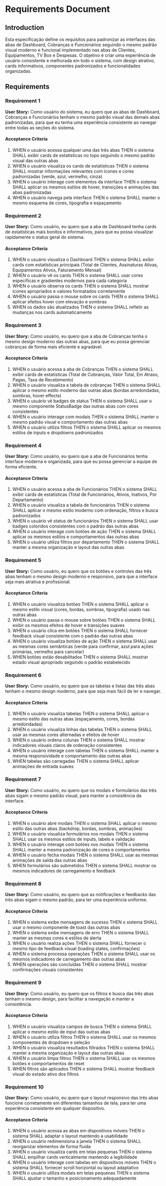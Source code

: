 # Requirements Document

## Introduction

Esta especificação define os requisitos para padronizar as interfaces das abas de Dashboard, Cobranças e Funcionários seguindo o mesmo padrão visual moderno e funcional implementado nas abas de Clientes, Equipamentos, TV Box e Despesas. O objetivo é criar uma experiência de usuário consistente e melhorada em todo o sistema, com design atrativo, cards informativos, componentes padronizados e funcionalidades organizadas.

## Requirements

### Requirement 1

**User Story:** Como usuário do sistema, eu quero que as abas de Dashboard, Cobranças e Funcionários tenham o mesmo padrão visual das demais abas padronizadas, para que eu tenha uma experiência consistente ao navegar entre todas as seções do sistema.

#### Acceptance Criteria

1. WHEN o usuário acessa qualquer uma das três abas THEN o sistema SHALL exibir cards de estatísticas no topo seguindo o mesmo padrão visual das outras abas
2. WHEN o usuário visualiza os cards de estatísticas THEN o sistema SHALL mostrar informações relevantes com ícones e cores padronizadas (verde, azul, vermelho, cinza)
3. WHEN o usuário interage com elementos da interface THEN o sistema SHALL aplicar os mesmos estilos de hover, transições e animações das abas padronizadas
4. WHEN o usuário navega pela interface THEN o sistema SHALL manter o mesmo esquema de cores, tipografia e espaçamento

### Requirement 2

**User Story:** Como usuário, eu quero que a aba de Dashboard tenha cards de estatísticas mais bonitos e informativos, para que eu possa visualizar rapidamente o status geral do sistema.

#### Acceptance Criteria

1. WHEN o usuário visualiza o Dashboard THEN o sistema SHALL exibir cards com estatísticas principais (Total de Clientes, Assinaturas Ativas, Equipamentos Ativos, Faturamento Mensal)
2. WHEN o usuário vê os cards THEN o sistema SHALL usar cores específicas e gradientes modernos para cada categoria
3. WHEN o usuário observa os cards THEN o sistema SHALL mostrar ícones apropriados e valores formatados corretamente
4. WHEN o usuário passa o mouse sobre os cards THEN o sistema SHALL aplicar efeitos hover com elevação e sombras
5. WHEN os dados são atualizados THEN o sistema SHALL refletir as mudanças nos cards automaticamente

### Requirement 3

**User Story:** Como usuário, eu quero que a aba de Cobranças tenha o mesmo design moderno das outras abas, para que eu possa gerenciar cobranças de forma mais eficiente e agradável.

#### Acceptance Criteria

1. WHEN o usuário acessa a aba de Cobranças THEN o sistema SHALL exibir cards de estatísticas (Total de Cobranças, Valor Total, Em Atraso, Pagas, Taxa de Recebimento)
2. WHEN o usuário visualiza a tabela de cobranças THEN o sistema SHALL aplicar o mesmo estilo moderno das outras abas (bordas arredondadas, sombras, hover effects)
3. WHEN o usuário vê badges de status THEN o sistema SHALL usar o mesmo componente StatusBadge das outras abas com cores consistentes
4. WHEN o usuário interage com modais THEN o sistema SHALL manter o mesmo padrão visual e comportamento das outras abas
5. WHEN o usuário utiliza filtros THEN o sistema SHALL aplicar os mesmos estilos de inputs e dropdowns padronizados

### Requirement 4

**User Story:** Como usuário, eu quero que a aba de Funcionários tenha interface moderna e organizada, para que eu possa gerenciar a equipe de forma eficiente.

#### Acceptance Criteria

1. WHEN o usuário acessa a aba de Funcionários THEN o sistema SHALL exibir cards de estatísticas (Total de Funcionários, Ativos, Inativos, Por Departamento)
2. WHEN o usuário visualiza a tabela de funcionários THEN o sistema SHALL aplicar o mesmo estilo moderno com ordenação, filtros e busca padronizados
3. WHEN o usuário vê status de funcionários THEN o sistema SHALL usar badges coloridos consistentes com o padrão das outras abas
4. WHEN o usuário interage com botões de ação THEN o sistema SHALL aplicar os mesmos estilos e comportamentos das outras abas
5. WHEN o usuário utiliza filtros por departamento THEN o sistema SHALL manter a mesma organização e layout das outras abas

### Requirement 5

**User Story:** Como usuário, eu quero que os botões e controles das três abas tenham o mesmo design moderno e responsivo, para que a interface seja mais atrativa e profissional.

#### Acceptance Criteria

1. WHEN o usuário visualiza botões THEN o sistema SHALL aplicar o mesmo estilo visual (cores, bordas, sombras, tipografia) usado nas outras abas
2. WHEN o usuário passa o mouse sobre botões THEN o sistema SHALL exibir os mesmos efeitos de hover e transições suaves
3. WHEN o usuário clica em botões THEN o sistema SHALL fornecer feedback visual consistente com o padrão das outras abas
4. WHEN o usuário visualiza botões de ação THEN o sistema SHALL usar as mesmas cores semânticas (verde para confirmar, azul para ações primárias, vermelho para cancelar)
5. WHEN botões estão desabilitados THEN o sistema SHALL mostrar estado visual apropriado seguindo o padrão estabelecido

### Requirement 6

**User Story:** Como usuário, eu quero que as tabelas e listas das três abas tenham o mesmo design moderno, para que seja mais fácil de ler e navegar.

#### Acceptance Criteria

1. WHEN o usuário visualiza tabelas THEN o sistema SHALL aplicar o mesmo estilo das outras abas (espaçamento, cores, bordas arredondadas)
2. WHEN o usuário visualiza linhas das tabelas THEN o sistema SHALL usar as mesmas cores alternadas e efeitos de hover
3. WHEN o usuário ordena colunas THEN o sistema SHALL mostrar indicadores visuais claros de ordenação consistentes
4. WHEN o usuário interage com tabelas THEN o sistema SHALL manter a mesma responsividade e comportamento das outras abas
5. WHEN tabelas são carregadas THEN o sistema SHALL aplicar animações de entrada suaves

### Requirement 7

**User Story:** Como usuário, eu quero que os modais e formulários das três abas sigam o mesmo padrão visual, para manter a consistência da interface.

#### Acceptance Criteria

1. WHEN o usuário abre modais THEN o sistema SHALL aplicar o mesmo estilo das outras abas (backdrop, bordas, sombras, animações)
2. WHEN o usuário visualiza formulários nos modais THEN o sistema SHALL usar os mesmos estilos de inputs, labels e validação
3. WHEN o usuário interage com botões nos modais THEN o sistema SHALL manter a mesma padronização de cores e comportamentos
4. WHEN o usuário fecha modais THEN o sistema SHALL usar as mesmas animações de saída das outras abas
5. WHEN formulários são submetidos THEN o sistema SHALL mostrar os mesmos indicadores de carregamento e feedback

### Requirement 8

**User Story:** Como usuário, eu quero que as notificações e feedbacks das três abas sigam o mesmo padrão, para ter uma experiência uniforme.

#### Acceptance Criteria

1. WHEN o sistema exibe mensagens de sucesso THEN o sistema SHALL usar o mesmo componente de toast das outras abas
2. WHEN o sistema exibe mensagens de erro THEN o sistema SHALL manter as mesmas cores e estilos de alerta
3. WHEN o usuário realiza ações THEN o sistema SHALL fornecer o mesmo tipo de feedback visual (loading states, confirmações)
4. WHEN o sistema processa operações THEN o sistema SHALL usar os mesmos indicadores de carregamento das outras abas
5. WHEN operações são concluídas THEN o sistema SHALL mostrar confirmações visuais consistentes

### Requirement 9

**User Story:** Como usuário, eu quero que os filtros e busca das três abas tenham o mesmo design, para facilitar a navegação e manter a consistência.

#### Acceptance Criteria

1. WHEN o usuário visualiza campos de busca THEN o sistema SHALL aplicar o mesmo estilo de input das outras abas
2. WHEN o usuário utiliza filtros THEN o sistema SHALL usar os mesmos componentes de dropdown e seleção
3. WHEN o usuário visualiza resultados filtrados THEN o sistema SHALL manter a mesma organização e layout das outras abas
4. WHEN o usuário limpa filtros THEN o sistema SHALL usar os mesmos botões e comportamentos de reset
5. WHEN filtros são aplicados THEN o sistema SHALL mostrar feedback visual do estado ativo dos filtros

### Requirement 10

**User Story:** Como usuário, eu quero que o layout responsivo das três abas funcione corretamente em diferentes tamanhos de tela, para ter uma experiência consistente em qualquer dispositivo.

#### Acceptance Criteria

1. WHEN o usuário acessa as abas em dispositivos móveis THEN o sistema SHALL adaptar o layout mantendo a usabilidade
2. WHEN o usuário redimensiona a janela THEN o sistema SHALL reorganizar elementos de forma fluida
3. WHEN o usuário visualiza cards em telas pequenas THEN o sistema SHALL empilhar cards verticalmente mantendo a legibilidade
4. WHEN o usuário interage com tabelas em dispositivos móveis THEN o sistema SHALL fornecer scroll horizontal ou layout adaptativo
5. WHEN o usuário utiliza modais em telas pequenas THEN o sistema SHALL ajustar o tamanho e posicionamento adequadamente